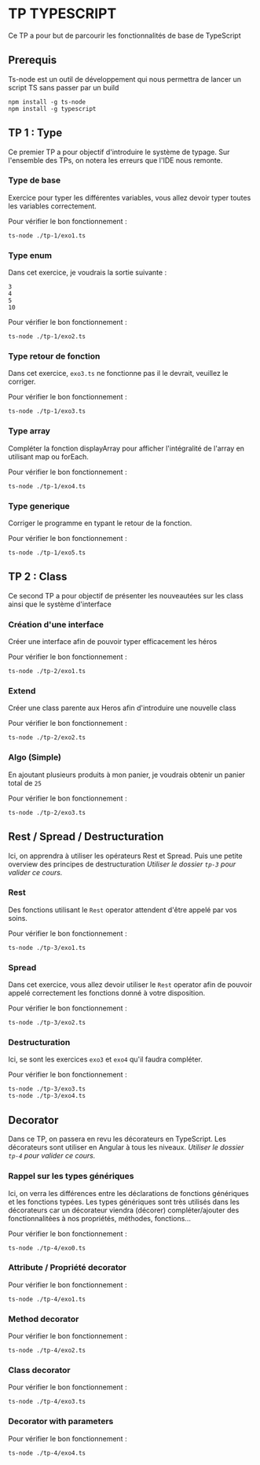# TP TYPESCRIPT

Ce TP a pour but de parcourir les fonctionnalités de base de TypeScript

## Prerequis

Ts-node est un outil de développement qui nous permettra de lancer un script TS sans passer par un build
```
npm install -g ts-node
npm install -g typescript
```

## TP 1 : Type

Ce premier TP a pour objectif d'introduire le système de typage. Sur l'ensemble des TPs, on notera les erreurs que l'IDE nous remonte. 

### Type de base

Exercice pour typer les différentes variables, vous allez devoir typer toutes les variables correctement.

Pour vérifier le bon fonctionnement :
```
ts-node ./tp-1/exo1.ts
```

### Type enum

Dans cet exercice, je voudrais la sortie suivante :
```
3
4
5
10
```

Pour vérifier le bon fonctionnement :
```
ts-node ./tp-1/exo2.ts
```

### Type retour de fonction

Dans cet exercice, `exo3.ts` ne fonctionne pas il le devrait, veuillez le corriger.

Pour vérifier le bon fonctionnement :
```
ts-node ./tp-1/exo3.ts
```

### Type array

Compléter la fonction displayArray pour afficher l'intégralité de l'array en utilisant map ou forEach.

Pour vérifier le bon fonctionnement :
```
ts-node ./tp-1/exo4.ts
```

### Type generique

Corriger le programme en typant le retour de la fonction.

Pour vérifier le bon fonctionnement :
```
ts-node ./tp-1/exo5.ts
```

## TP 2 : Class

Ce second TP a pour objectif de présenter les nouveautées sur les class ainsi que le système d'interface

### Création d'une interface

Créer une interface afin de pouvoir typer efficacement les héros

Pour vérifier le bon fonctionnement :
```
ts-node ./tp-2/exo1.ts
```

### Extend

Créer une class parente aux Heros afin d'introduire une nouvelle class

Pour vérifier le bon fonctionnement :
```
ts-node ./tp-2/exo2.ts
```

### Algo (Simple)

En ajoutant plusieurs produits à mon panier, je voudrais obtenir un panier total de `25`

Pour vérifier le bon fonctionnement :
```
ts-node ./tp-2/exo3.ts
```

## Rest / Spread / Destructuration

Ici, on apprendra à utiliser les opérateurs Rest et Spread. Puis une petite overview des principes de destructuration
_Utiliser le dossier `tp-3` pour valider ce cours._

### Rest

Des fonctions utilisant le `Rest` operator attendent d'être appelé par vos soins.

Pour vérifier le bon fonctionnement :
```
ts-node ./tp-3/exo1.ts
```

### Spread

Dans cet exercice, vous allez devoir utiliser le `Rest` operator afin de pouvoir appelé correctement les fonctions donné à votre disposition.

Pour vérifier le bon fonctionnement :
```
ts-node ./tp-3/exo2.ts
```

### Destructuration

Ici, se sont les exercices `exo3` et `exo4` qu'il faudra compléter.

Pour vérifier le bon fonctionnement :
```
ts-node ./tp-3/exo3.ts
ts-node ./tp-3/exo4.ts
```

## Decorator

Dans ce TP, on passera en revu les décorateurs en TypeScript. Les décorateurs sont utiliser en Angular à tous les niveaux.
_Utiliser le dossier `tp-4` pour valider ce cours._

### Rappel sur les types génériques

Ici, on verra les différences entre les déclarations de fonctions génériques et les fonctions typées. Les types génériques sont très utilisés dans les décorateurs car un décorateur viendra (décorer) compléter/ajouter des fonctionnalitées à nos propriétés, méthodes, fonctions...

Pour vérifier le bon fonctionnement :
```
ts-node ./tp-4/exo0.ts
```

### Attribute / Propriété decorator


Pour vérifier le bon fonctionnement :
```
ts-node ./tp-4/exo1.ts
```

### Method decorator


Pour vérifier le bon fonctionnement :
```
ts-node ./tp-4/exo2.ts
```

### Class decorator


Pour vérifier le bon fonctionnement :
```
ts-node ./tp-4/exo3.ts
```

### Decorator with parameters


Pour vérifier le bon fonctionnement :
```
ts-node ./tp-4/exo4.ts
```
